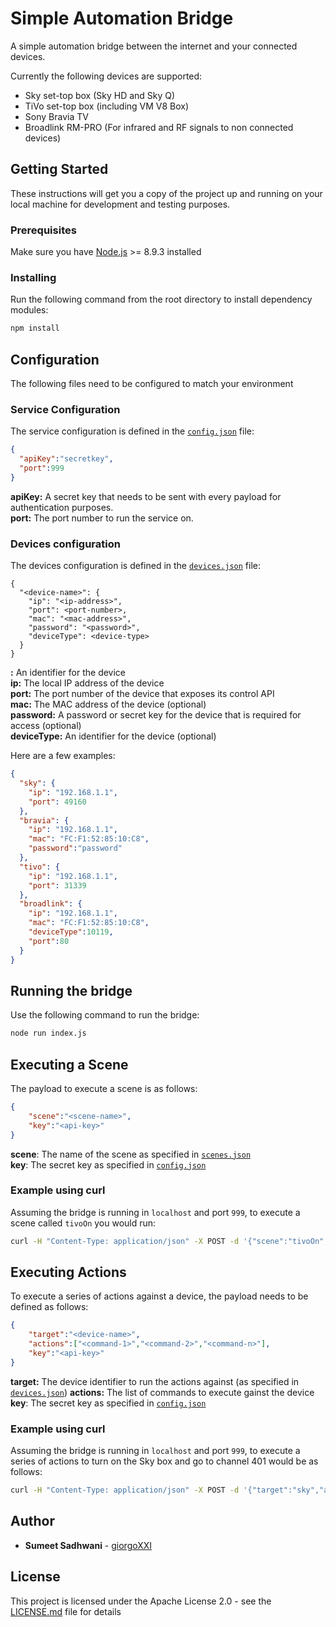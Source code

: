 # Simple Automation Bridge
A simple automation bridge between the internet and your connected devices.

Currently the following devices are supported:
- Sky set-top box (Sky HD and Sky Q)
- TiVo set-top box (including VM V8 Box)
- Sony Bravia TV
- Broadlink RM-PRO (For infrared and RF signals to non connected devices)

## Getting Started
These instructions will get you a copy of the project up and running on your local machine for development and testing purposes.

### Prerequisites
Make sure you have [Node.js](https://nodejs.org/en/) >= 8.9.3 installed 

### Installing

Run the following command from the root directory to install dependency modules:

``` bash
npm install
```

## Configuration
The following files need to be configured to match your environment

### Service Configuration
The service configuration is defined in the [`config.json`](config.json) file:

``` json
{
  "apiKey":"secretkey",
  "port":999
}
```
 
 **apiKey:** A secret key that needs to be sent with every payload for authentication purposes.  
  **port:** The port number to run the service on.
 
 ### Devices configuration
 The devices configuration is defined in the [`devices.json`](devices.json) file:
 
```
{
  "<device-name>": {
    "ip": "<ip-address>",
    "port": <port-number>,
    "mac": "<mac-address>",
    "password": "<password>",
    "deviceType": <device-type>
  }  
}
```

**<device-name>:** An identifier for the device  
**ip:** The local IP address of the device  
**port:** The port number of the device that exposes its control API  
**mac:** The MAC address of the device (optional)  
**password:** A password or secret key for the device that is required for access (optional)  
**deviceType:** An identifier for the device (optional)

Here are a few examples:

``` json
{
  "sky": {
    "ip": "192.168.1.1",
    "port": 49160
  },
  "bravia": {
    "ip": "192.168.1.1",
    "mac": "FC:F1:52:85:10:C8",
    "password":"password"
  },
  "tivo": {
    "ip": "192.168.1.1",
    "port": 31339
  },
  "broadlink": {
    "ip": "192.168.1.1",
    "mac": "FC:F1:52:85:10:C8",
    "deviceType":10119,
    "port":80
  }
}
```

## Running the bridge
Use the following command to run the bridge:

``` bash
node run index.js
```

## Executing a Scene

The payload to execute a scene is as follows:

``` json
{
    "scene":"<scene-name>",
    "key":"<api-key>"
}
```

**scene**: The name of the scene as specified in [`scenes.json`](scenes.json)  
**key**: The secret key as specified in [`config.json`](config.json)

### Example using curl

Assuming the bridge is running in `localhost` and port `999`, to execute a scene called `tivoOn` you would run:

``` bash
curl -H "Content-Type: application/json" -X POST -d '{"scene":"tivoOn","key":"secretKey"}' http://localhost:999
```

## Executing Actions

To execute a series of actions against a device, the payload needs to be defined as follows:

``` json
{
    "target":"<device-name>",
    "actions":["<command-1>","<command-2>","<command-n>"],
    "key":"<api-key>"
}
```

**target:** The device identifier to run the actions against (as specified in [`devices.json`](devices.json))
**actions:** The list of commands to execute gainst the device  
**key**: The secret key as specified in [`config.json`](config.json)

### Example using curl

Assuming the bridge is running in `localhost` and port `999`, to execute a series of actions to turn on the Sky box and 
go to channel 401 would be as follows:

``` bash
curl -H "Content-Type: application/json" -X POST -d '{"target":"sky","actions":["sky","4","0","1"],"key":"secretKey"}' http://localhost:999
```

## Author

* **Sumeet Sadhwani** - [giorgoXXI](https://github.com/giorgoxxi)

## License

This project is licensed under the Apache License 2.0 - see the [LICENSE.md](LICENSE.md) file for details
